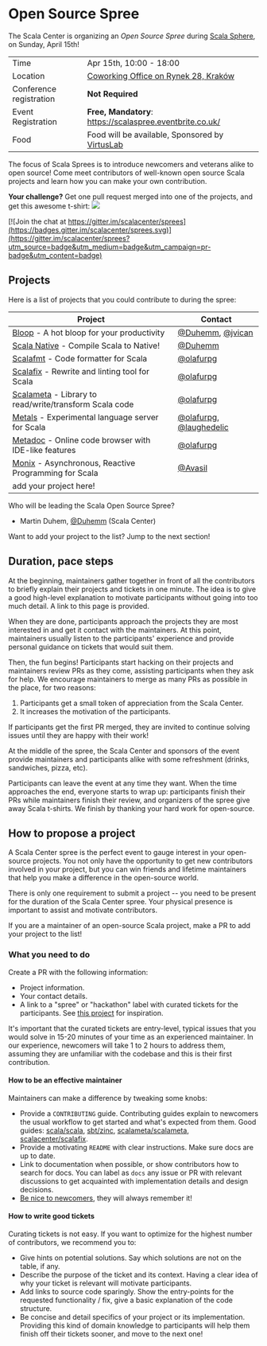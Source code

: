 # Open Source Spree

The Scala Center is organizing an *Open Source Spree* during
[Scala Sphere], on Sunday, April 15th!

|                         |                                                                         |
|-------------------------|-------------------------------------------------------------------------|
| Time                    | Apr 15th, 10:00 - 18:00                                                 |
| Location                | [Coworking Office on Rynek 28, Kraków](https://goo.gl/maps/zFrA4jT5Vtj) |
| Conference registration | **Not Required**                                                        |
| Event Registration      | **Free, Mandatory**: https://scalaspree.eventbrite.co.uk/               |
| Food                    | Food will be available, Sponsored by [VirtusLab](https://virtuslab.com) |

The focus of Scala Sprees is to introduce newcomers and veterans alike to open source!
Come meet contributors of well-known open source Scala projects and learn how
you can make your own contribution.

**Your challenge?** Get one pull request merged into one of the projects,
and get this awesome t-shirt:
![](https://pbs.twimg.com/media/CtnCrtvWAAAO0nE.jpg:small)

[![Join the chat at https://gitter.im/scalacenter/sprees](https://badges.gitter.im/scalacenter/sprees.svg)](https://gitter.im/scalacenter/sprees?utm_source=badge&utm_medium=badge&utm_campaign=pr-badge&utm_content=badge)


## Projects

Here is a list of projects that you could contribute to during the spree:

| Project                                                  | Contact                          |
| -------                                                  | -------                          |
| [Bloop] - A hot bloop for your productivity              | [@Duhemm], [@jvican]             |
| [Scala Native] - Compile Scala to Native!                | [@Duhemm]                        |
| [Scalafmt] - Code formatter for Scala                    | [@olafurpg]                      |
| [Scalafix] - Rewrite and linting tool for Scala          | [@olafurpg]                      |
| [Scalameta] - Library to read/write/transform Scala code | [@olafurpg]                      |
| [Metals] - Experimental language server for Scala        | [@olafurpg], [@laughedelic]      |
| [Metadoc] - Online code browser with IDE-like features   | [@olafurpg]                      |
| [Monix] - Asynchronous, Reactive Programming for Scala   | [@Avasil]                        |
| add your project here!                                   |                                  |
 
Who will be leading the Scala Open Source Spree?
- Martin Duhem, [@Duhemm] (Scala Center)

Want to add your project to the list? Jump to the next section!

[@laughedelic]: https://github.com/laughedelic
[@olafurpg]: https://github.com/olafurpg
[@Duhemm]: https://github.com/Duhemm
[@jvican]: https://github.com/jvican
[@Avasil]: https://github.com/Avasil
[Bloop]: https://github.com/scalacenter/bloop
[Scala Native]: https://github.com/scala-native/scala-native
[Scala Sphere]: http://scala.sphere.it
[Metals]: https://github.com/scalameta/metals/labels/good%20first%20issue
[Scalameta]: https://github.com/scalameta/scalameta/labels/Good%20first%20contribution
[Scalafmt]: https://github.com/scalameta/scalafmt/labels/good%20first%20time%20contribution
[Scalafix]: https://github.com/scalacenter/scalafix/labels/good%20first%20issue
[Metadoc]: https://github.com/scalameta/metadoc/issues?q=is%3Aissue+is%3Aopen+label%3A%22help+wanted%22+sort%3Aupdated-desc
[Monix]: https://github.com/monix/monix/issues?utf8=%E2%9C%93&q=is%3Aissue+is%3Aopen+label%3A%22scala-spree%22+sort%3Aupdated-desc

## Duration, pace steps

At the beginning, maintainers gather together in front of all the contributors
to briefly explain their projects and tickets in one minute. The idea is to give
a good high-level explanation to motivate participants without going into too
much detail. A link to this page is provided.

When they are done, participants approach the projects they are most interested
in and get it contact with the maintainers. At this point, maintainers usually
listen to the participants' experience and provide personal guidance on tickets
that would suit them.

Then, the fun begins! Participants start hacking on their projects and
maintainers review PRs as they come, assisting participants when they ask for
help. We encourage maintainers to merge as many PRs as possible in the place,
for two reasons:

1. Participants get a small token of appreciation from the Scala Center.
2. It increases the motivation of the participants.

If participants get the first PR merged, they are invited to continue solving
issues until they are happy with their work!

At the middle of the spree, the Scala Center and sponsors of the event provide
maintainers and participants alike with some refreshment (drinks, sandwiches,
pizza, etc).

Participants can leave the event at any time they want. When the time approaches
the end, everyone starts to wrap up: participants finish their PRs while
maintainers finish their review, and organizers of the spree give away Scala
t-shirts. We finish by thanking your hard work for open-source.

## How to propose a project

A Scala Center spree is the perfect event to gauge interest in your open-source
projects. You not only have the opportunity to get new contributors involved in
your project, but you can win friends and lifetime maintainers that help you
make a difference in the open-source world.

There is only one requirement to submit a project -- you need to be present for
the duration of the Scala Center spree. Your physical presence is important to
assist and motivate contributors.

If you are a maintainer of an open-source Scala project, make a PR to add your
project to the list!

### What you need to do

Create a PR with the following information:

* Project information.
* Your contact details.
* A link to a "spree" or "hackathon" label with curated tickets for the
  participants. See [this project](https://github.com/sbt/zinc/issues?utf8=✓&q=label:hackathon%20is:issue) for inspiration.

It's important that the curated tickets are entry-level, typical issues that you
would solve in 15-20 minutes of your time as an experienced maintainer. In our
experience, newcomers will take 1 to 2 hours to address them, assuming they are
unfamiliar with the codebase and this is their first contribution.

#### How to be an effective maintainer

Maintainers can make a difference by tweaking some knobs:

* Provide a `CONTRIBUTING` guide. Contributing guides explain to newcomers the
    usual workflow to get started and what's expected from them. Good guides:
    [scala/scala](https://github.com/scala/scala/blob/2.12.x/CONTRIBUTING.md),
    [sbt/zinc](https://github.com/sbt/zinc/blob/1.x/CONTRIBUTING.md), [scalameta/scalameta](https://github.com/scalameta/scalameta/blob/master/CONTRIBUTING.md),
		[scalacenter/scalafix](https://github.com/scala/scala/blob/2.12.x/CONTRIBUTING.md).
* Provide a motivating `README` with clear instructions. Make sure docs are up to date.
* Link to documentation when possible, or show contributors how to search for
    docs. You can label as `docs` any issue or PR with relevant discussions to
    get acquainted with implementation details and design decisions.
* [Be nice to newcomers](http://brson.github.io/2017/04/05/minimally-nice-maintainer), they
    will always remember it!

#### How to write good tickets

Curating tickets is not easy. If you want to optimize for the highest number of
contributors, we recommend you to:

* Give hints on potential solutions. Say which solutions are not on the table,
    if any.
* Describe the purpose of the ticket and its context. Having a clear idea of why
    your ticket is relevant will motivate participants.
* Add links to source code sparingly. Show the entry-points for the requested
    functionality / fix, give a basic explanation of the code structure.
* Be concise and detail specifics of your project or its implementation.
    Providing this kind of domain knowledge to participants will help them
    finish off their tickets sooner, and move to the next one!
